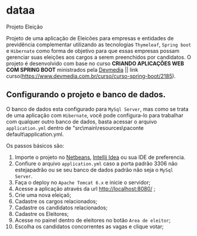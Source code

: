 # dataa
Projeto Eleição

Projeto de uma aplicação de Eleicões para empresas e entidades de previdência complementar utilizando as tecnologias `Thymeleaf`, `Spring boot` e `Hibernate` como forma de objetivo para que essas empresas possam gerenciar suas eleições aos cargos a serem preenchidos por candidatos. O projeto é desenvolvido com base no curso **CRIANDO APLICAÇÕES WEB COM SPRING BOOT** ministrados pela [Devmedia](https://www.devmedia.com.br) || link curso(https://www.devmedia.com.br/curso/curso-spring-boot/2185).

Configurando o projeto e banco de dados.
----------------------------------------

O banco de dados esta configurado para `MySql Server`, mas como se trata de uma aplicação com `Hibernate`, você pode configura-lo para trabalhar com qualquer outro banco de dados, basta acessar o arquivo `application.yml` dentro de "src\main\resources\paconte default\application.yml.  

Os passos básicos são:

1. Importe o projeto no [Netbeans](https://netbeans.org/downloads/8.0.2/), [Intellij Idea](https://www.jetbrains.com/idea/download/#section=windows) ou sua IDE de preferencia.
2. Confiure o arquivo `application.yml` caso a porta padrão 3306 não estejapadrão ou se seu banco de dados padrão não seja o `MySql Server`. 
3. Faça o deploy no `Apache Tomcat 6.x` e inicie o servidor;
4. Acesse a aplicação através da url [http://localhost:8080/](http://localhost:8080/) ;
8. Crie uma nova eleiçaõ;
9. Cadastre os cargos relacionados;
9. Cadastre os candidatos relacionados;
10. Cadastre os Eleitores;
11. Acesse no painel dentro de eleitores no botão `Area de eleitor`;
12. Escolha os candidatos concorrentes as vagas e clique votar;
